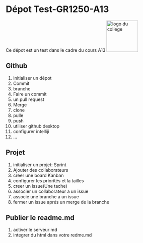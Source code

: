 # Dépot Test-GR1250-A13
Ce dépot est un test dans le cadre du cours A13
<img src="logo.jpg" alt="logo du college" width="100px" height="100px">
## Github
1. Initialiser un dépot
2. Commit
3. branche
4. Faire un commit 
5. un pull request
6. Merge
7. clone
8. pulle
9. push
10. utiliser github desktop
11. configurer intelliji
12. ...
## Projet
1. initialiser un projet: Sprint
2. Ajouter des collaborateurs
3. creer une board Kanban
4. configurer les priorités et la tailles
5. creer un issue(Une tache)
6. associer un collaborateur a un issue
7. associe une branche a un issue
8. fermer un issue aprés un merge de la branche
## Publier le readme.md
1. activer le serveur md
2. integrer du html dans votre redme.md

